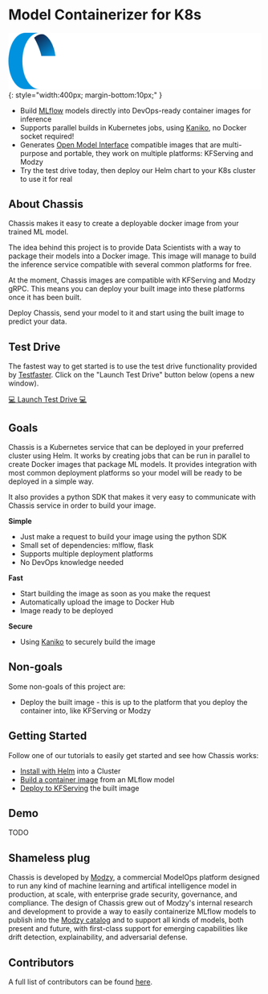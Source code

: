 # Model Containerizer for K8s

![Chassis logo](images/chassis-logo.png){: style="width:400px; margin-bottom:10px;" }

* Build [MLflow](https://mlflow.org/) models directly into DevOps-ready container images for inference
* Supports parallel builds in Kubernetes jobs, using [Kaniko](https://github.com/GoogleContainerTools/kaniko), no Docker socket required!
* Generates [Open Model Interface](https://openmodel.ml) compatible images that are multi-purpose and portable, they work on multiple platforms: KFServing and Modzy
* Try the test drive today, then deploy our Helm chart to your K8s cluster to use it for real

## About Chassis

Chassis makes it easy to create a deployable docker image from your trained ML model.

The idea behind this project is to provide Data Scientists with a way to package their models into a Docker image. This image will manage to build the inference service compatible with several common platforms for free.

At the moment, Chassis images are compatible with KFServing and Modzy gRPC. This means you can deploy your built image into these platforms once it has been built.

Deploy Chassis, send your model to it and start using the built image to predict your data.

## Test Drive

The fastest way to get started is to use the test drive functionality provided by [Testfaster](https://testfaster.ci). Click on the "Launch Test Drive" button below (opens a new window).

<a href="https://testfaster.ci/launch?embedded=true&repo=https://github.com/combinator-ml/terraform-k8s-chassis&file=examples/testfaster/.testfaster.yml" target="\_blank">:computer: Launch Test Drive :computer:</a>

## Goals

Chassis is a Kubernetes service that can be deployed in your preferred cluster using Helm. It works by creating jobs that can be run in parallel to create Docker images that package ML models. It provides integration with most common deployment platforms so your model will be ready to be deployed in a simple way.

It also provides a python SDK that makes it very easy to communicate with Chassis service in order to build your image.

**Simple**

- Just make a request to build your image using the python SDK
- Small set of dependencies: mlflow, flask
- Supports multiple deployment platforms
- No DevOps knowledge needed

**Fast**

- Start building the image as soon as you make the request
- Automatically upload the image to Docker Hub
- Image ready to be deployed

**Secure**

- Using [Kaniko](https://github.com/GoogleContainerTools/kaniko/) to securely build the image

## Non-goals

Some non-goals of this project are:

- Deploy the built image - this is up to the platform that you deploy the container into, like KFServing or Modzy

## Getting Started

Follow one of our tutorials to easily get started and see how Chassis works:

- [Install with Helm](tutorials/devops-deploy.md) into a Cluster
- [Build a container image](tutorials/ds-connect) from an MLflow model
- [Deploy to KFServing](tutorials/ds-deploy.md) the built image

## Demo

TODO

## Shameless plug

Chassis is developed by [Modzy](https://modzy.com), a commercial ModelOps platform designed to run any kind of machine learning and artifical intelligence model in production, at scale, with enterprise grade security, governance, and compliance. The design of Chassis grew out of Modzy's internal research and development to provide a way to easily containerize MLflow models to publish into the [Modzy catalog](https://www.modzy.com/marketplace/) and to support all kinds of models, both present and future, with first-class support for emerging capabilities like drift detection, explainability, and adversarial defense.

## Contributors

A full list of contributors can be found [here](https://github.com/modzy/chassis/graphs/contributors).
